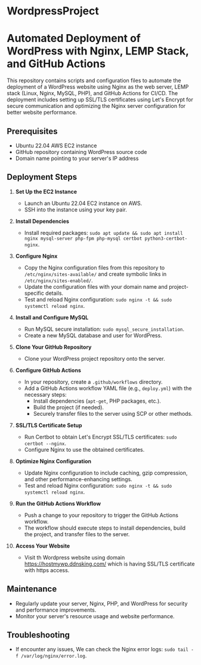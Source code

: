 # WordpressProject

# Automated Deployment of WordPress with Nginx, LEMP Stack, and GitHub Actions

This repository contains scripts and configuration files to automate the deployment of a WordPress website using Nginx as the web server, LEMP stack (Linux, Nginx, MySQL, PHP), and GitHub Actions for CI/CD. The deployment includes setting up SSL/TLS certificates using Let's Encrypt for secure communication and optimizing the Nginx server configuration for better website performance.

## Prerequisites

- Ubuntu 22.04 AWS EC2 instance
- GitHub repository containing WordPress source code
- Domain name pointing to your server's IP address

## Deployment Steps

1. **Set Up the EC2 Instance**

   - Launch an Ubuntu 22.04 EC2 instance on AWS.
   - SSH into the instance using your key pair.

2. **Install Dependencies**

   - Install required packages: `sudo apt update && sudo apt install nginx mysql-server php-fpm php-mysql certbot python3-certbot-nginx`.

3. **Configure Nginx**

   - Copy the Nginx configuration files from this repository to `/etc/nginx/sites-available/` and create symbolic links in `/etc/nginx/sites-enabled/`.
   - Update the configuration files with your domain name and project-specific details.
   - Test and reload Nginx configuration: `sudo nginx -t && sudo systemctl reload nginx`.

4. **Install and Configure MySQL**

   - Run MySQL secure installation: `sudo mysql_secure_installation`.
   - Create a new MySQL database and user for WordPress.

5. **Clone Your GitHub Repository**

   - Clone your WordPress project repository onto the server.

6. **Configure GitHub Actions**

   - In your repository, create a `.github/workflows` directory.
   - Add a GitHub Actions workflow YAML file (e.g., `deploy.yml`) with the necessary steps:
     - Install dependencies (`apt-get`, PHP packages, etc.).
     - Build the project (if needed).
     - Securely transfer files to the server using SCP or other methods.

7. **SSL/TLS Certificate Setup**

   - Run Certbot to obtain Let's Encrypt SSL/TLS certificates: `sudo certbot --nginx`.
   - Configure Nginx to use the obtained certificates.

8. **Optimize Nginx Configuration**

   - Update Nginx configuration to include caching, gzip compression, and other performance-enhancing settings.
   - Test and reload Nginx configuration: `sudo nginx -t && sudo systemctl reload nginx`.

9. **Run the GitHub Actions Workflow**

   - Push a change to your repository to trigger the GitHub Actions workflow.
   - The workflow should execute steps to install dependencies, build the project, and transfer files to the server.

10. **Access Your Website**

    - Visit th Wordpress website using domain https://hostmywp.ddnsking.com/ which is having SSL/TLS certificate with https access.
      
## Maintenance

- Regularly update your server, Nginx, PHP, and WordPress for security and performance improvements.
- Monitor your server's resource usage and website performance.

## Troubleshooting

- If encounter any issues, We can check the Nginx error logs: `sudo tail -f /var/log/nginx/error.log`.


